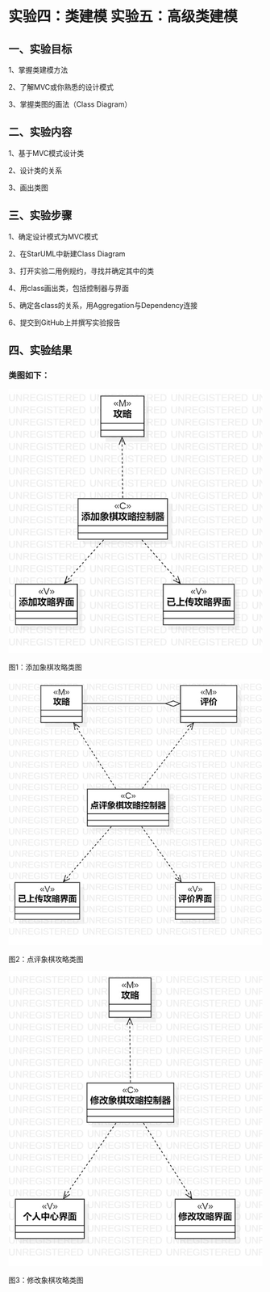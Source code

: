 # 实验四：类建模 实验五：高级类建模

## 一、实验目标

1、掌握类建模方法

2、了解MVC或你熟悉的设计模式

3、掌握类图的画法（Class Diagram）

## 二、实验内容

1、基于MVC模式设计类

2、设计类的关系

3、画出类图

## 三、实验步骤

1、确定设计模式为MVC模式

2、在StarUML中新建Class Diagram

3、打开实验二用例规约，寻找并确定其中的类

4、用class画出类，包括控制器与界面

5、确定各class的关系，用Aggregation与Dependency连接

6、提交到GitHub上并撰写实验报告

## 四、实验结果

### 类图如下：

![ClassDiagram1](./model45_1.jpg)

图1：添加象棋攻略类图

![ClassDiagram2](./model45_2.jpg)

图2：点评象棋攻略类图

![ClassDiagram3](./model45_3.jpg)

图3：修改象棋攻略类图

